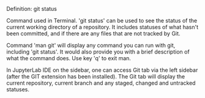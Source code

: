 Definition: git status

Command used in Terminal. 'git status' can be used to see the status of the current working directory of a repository. It includes statuses of what hasn't been committed, and if there are any files that are not tracked by Git.

Command 'man git' will display any command you can run with git, including 'git status'. It would also provide you with a brief description of what the command does. Use key 'q' to exit man.

In JupyterLab IDE on the sidebar, one can access Git tab via the left sidebar (after the GIT extension has been installed). The Git tab will display the current repository, current branch and any staged, changed and untracked statuses.